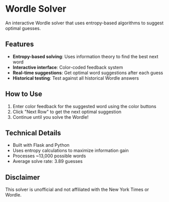 # Wordle Solver

An interactive Wordle solver that uses entropy-based algorithms to suggest optimal guesses.

## Features

- **Entropy-based solving**: Uses information theory to find the best next word
- **Interactive interface**: Color-coded feedback system
- **Real-time suggestions**: Get optimal word suggestions after each guess
- **Historical testing**: Test against all historical Wordle answers

## How to Use

1. Enter color feedback for the suggested word using the color buttons
2. Click "Next Row" to get the next optimal suggestion
3. Continue until you solve the Wordle!

## Technical Details

- Built with Flask and Python
- Uses entropy calculations to maximize information gain
- Processes ~13,000 possible words
- Average solve rate: 3.89 guesses

## Disclaimer

This solver is unofficial and not affiliated with the New York Times or Wordle.
